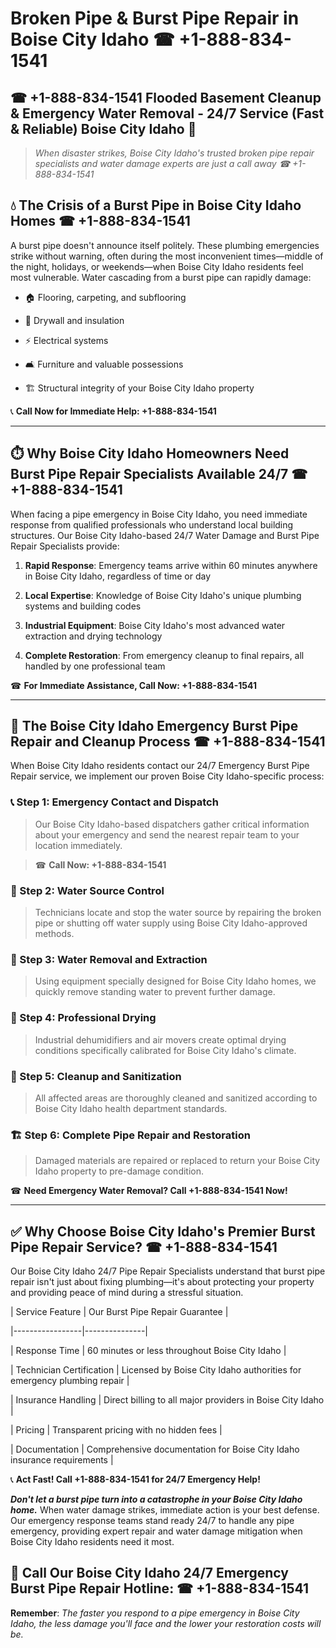 # Broken Pipe & Burst Pipe Repair in Boise City Idaho ☎ +1-888-834-1541  
## ☎ +1-888-834-1541 Flooded Basement Cleanup & Emergency Water Removal - 24/7 Service (Fast & Reliable) Boise City Idaho 🚨  

> *When disaster strikes, Boise City Idaho's trusted broken pipe repair specialists and water damage experts are just a call away ☎ +1-888-834-1541*  

## 💧 The Crisis of a Burst Pipe in Boise City Idaho Homes ☎ +1-888-834-1541  

A burst pipe doesn't announce itself politely. These plumbing emergencies strike without warning, often during the most inconvenient times—middle of the night, holidays, or weekends—when Boise City Idaho residents feel most vulnerable. Water cascading from a burst pipe can rapidly damage:  

* 🏠 Flooring, carpeting, and subflooring  
* 🧱 Drywall and insulation  
* ⚡ Electrical systems  
* 🛋️ Furniture and valuable possessions  
* 🏗️ Structural integrity of your Boise City Idaho property  

📞 **Call Now for Immediate Help: +1-888-834-1541**  

---  

## ⏱️ Why Boise City Idaho Homeowners Need Burst Pipe Repair Specialists Available 24/7 ☎ +1-888-834-1541  

When facing a pipe emergency in Boise City Idaho, you need immediate response from qualified professionals who understand local building structures. Our Boise City Idaho-based 24/7 Water Damage and Burst Pipe Repair Specialists provide:  

1. **Rapid Response**: Emergency teams arrive within 60 minutes anywhere in Boise City Idaho, regardless of time or day  
2. **Local Expertise**: Knowledge of Boise City Idaho's unique plumbing systems and building codes  
3. **Industrial Equipment**: Boise City Idaho's most advanced water extraction and drying technology  
4. **Complete Restoration**: From emergency cleanup to final repairs, all handled by one professional team  

☎ **For Immediate Assistance, Call Now: +1-888-834-1541**  

---  

## 🔧 The Boise City Idaho Emergency Burst Pipe Repair and Cleanup Process ☎ +1-888-834-1541  

When Boise City Idaho residents contact our 24/7 Emergency Burst Pipe Repair service, we implement our proven Boise City Idaho-specific process:  

### 📞 Step 1: Emergency Contact and Dispatch  
> Our Boise City Idaho-based dispatchers gather critical information about your emergency and send the nearest repair team to your location immediately.  
> ☎ **Call Now: +1-888-834-1541**  

### 🚿 Step 2: Water Source Control  
> Technicians locate and stop the water source by repairing the broken pipe or shutting off water supply using Boise City Idaho-approved methods.  

### 🌊 Step 3: Water Removal and Extraction  
> Using equipment specially designed for Boise City Idaho homes, we quickly remove standing water to prevent further damage.  

### 💨 Step 4: Professional Drying  
> Industrial dehumidifiers and air movers create optimal drying conditions specifically calibrated for Boise City Idaho's climate.  

### 🧼 Step 5: Cleanup and Sanitization  
> All affected areas are thoroughly cleaned and sanitized according to Boise City Idaho health department standards.  

### 🏗️ Step 6: Complete Pipe Repair and Restoration  
> Damaged materials are repaired or replaced to return your Boise City Idaho property to pre-damage condition.  

☎ **Need Emergency Water Removal? Call +1-888-834-1541 Now!**  

---  

## ✅ Why Choose Boise City Idaho's Premier Burst Pipe Repair Service? ☎ +1-888-834-1541  

Our Boise City Idaho 24/7 Pipe Repair Specialists understand that burst pipe repair isn't just about fixing plumbing—it's about protecting your property and providing peace of mind during a stressful situation.  

| Service Feature | Our Burst Pipe Repair Guarantee |  
|-----------------|---------------|  
| Response Time | 60 minutes or less throughout Boise City Idaho |  
| Technician Certification | Licensed by Boise City Idaho authorities for emergency plumbing repair |  
| Insurance Handling | Direct billing to all major providers in Boise City Idaho |  
| Pricing | Transparent pricing with no hidden fees |  
| Documentation | Comprehensive documentation for Boise City Idaho insurance requirements |  

📞 **Act Fast! Call +1-888-834-1541 for 24/7 Emergency Help!**  

***Don't let a burst pipe turn into a catastrophe in your Boise City Idaho home.*** When water damage strikes, immediate action is your best defense. Our emergency response teams stand ready 24/7 to handle any pipe emergency, providing expert repair and water damage mitigation when Boise City Idaho residents need it most.  

## 📱 Call Our Boise City Idaho 24/7 Emergency Burst Pipe Repair Hotline: ☎ +1-888-834-1541  

**Remember**: *The faster you respond to a pipe emergency in Boise City Idaho, the less damage you'll face and the lower your restoration costs will be.*